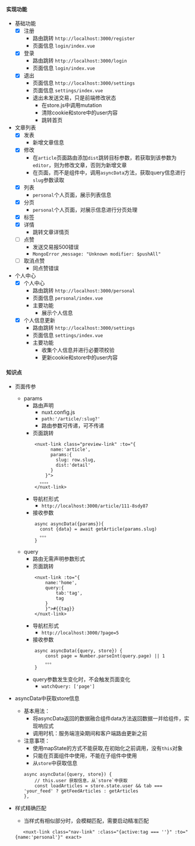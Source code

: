 #### 实现功能

- 基础功能
    - [x] 注册
        - 路由跳转 `http://localhost:3000/register`
        - 页面信息 `login/index.vue`
    - [x] 登录
        - 路由跳转 `http://localhost:3000/login`
        - 页面信息 `login/index.vue`
    - [x] 退出
        - 页面信息 `http://localhost:3000/settings`
        - 页面信息 `settings/index.vue`
        - 退出未发送交易，只是前端修改状态
            - 在store.js中调用mutation
            - 清除cookie和store中的user内容
            - 跳转首页
    
- 文章列表
    - [x] 发表  
        - 新增文章信息
    - [x] 修改
        - 在`article`页面路由添加`dist`跳转目标参数，若获取到该参数为`editor`，则为修改文章，否则为新增文章
        - 在页面，而不是组件中，调用`asyncData`方法，获取query信息进行`slug`参数读取
    - [x] 列表
        - `personal`个人页面，展示列表信息
    - [x] 分页
        - `personal`个人页面，对展示信息进行分页处理
    - [x] 标签
    - [x] 详情
        - 跳转文章详情页
    - [ ] 点赞
        - 发送交易报500错误
        - `MongoError` ,`message: "Unknown modifier: $pushAll"`
    - [ ] 取消点赞
        - 同点赞错误
    
- 个人中心
    - [x] 个人中心
        - 路由跳转 `http://localhost:3000/personal`
        - 页面信息  `personal/index.vue`
        - 主要功能
            - 展示个人信息
    - [x] 个人信息更新
        - 路由跳转 `http://localhost:3000/settings`
        - 页面信息 `settings/index.vue`
        - 主要功能
            - 收集个人信息并进行必要项校验
            - 更新cookie和store中的user内容

#### 知识点

- 页面传参
    - params
        - 路由声明
           - nuxt.config.js     
           - `path:'/article/:slug?'`
           - 路由参数可传递，可不传递
        - 页面跳转
        ```
            <nuxt-link class="preview-link" :to="{
                  name:'article',
                  params:{
                    slug: row.slug,
                    dist:'detail'
                  }
                }">
              。。。。
            </nuxt-link>
        ```
        - 导航栏形式
            - `http://localhost:3000/article/111-8sdy87`
        - 接收参数
        ```
            async asyncData({params}){
              const {data} = await getArticle(params.slug)
              。。。
            }
        ```
    - query
        - 路由无需声明参数形式
        - 页面跳转
        ```
            <nuxt-link :to="{
                name:'home',
                query:{
                    tab:'tag',
                    tag
                }
                }">#{{tag}}
            </nuxt-link>
        ```
        - 导航栏形式
            - `http://localhost:3000/?page=5`
        - 接收参数
        ```
            async asyncData({query, store}) {
                const page = Number.parseInt(query.page) || 1
                。。。
            }
        ```
        - query参数发生变化时，不会触发页面变化
            - `watchQuery: ['page']`
     
- asyncData中获取store信息
    - 基本用法：
        - 将asyncData返回的数据融合组件data方法返回数据一并给组件，实现响应式
        - 调用时机：服务端渲染期间和客户端路由更新之前
    - 注意事项：
        - 使用mapState的方式不能获取,在初始化之前调用，没有`this`对象
        - 只能在页面组件中使用，不能在子组件中使用
        - 从`store`中获取信息
        ```
        async asyncData({query, store}) {
            // this.user 获取信息，从`store`中获取
            const loadArticles = store.state.user && tab === 'your_feed' ? getFeedArticles : getArticles
        },
        ```
    
- 样式精确匹配
    - 当样式有相似部分时，会模糊匹配，需要启动精准匹配
    ```
       <nuxt-link class="nav-link" :class="{active:tag === ''}" :to="{name:'personal'}" exact>
    ```
